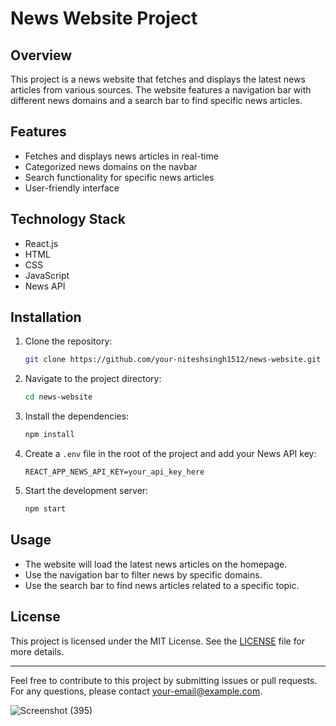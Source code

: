 # News Website Project

## Overview

This project is a news website that fetches and displays the latest news articles from various sources. The website features a navigation bar with different news domains and a search bar to find specific news articles.

## Features

- Fetches and displays news articles in real-time
- Categorized news domains on the navbar
- Search functionality for specific news articles
- User-friendly interface

## Technology Stack

- React.js
- HTML
- CSS
- JavaScript
- News API

## Installation

1. Clone the repository:

    ```bash
    git clone https://github.com/your-niteshsingh1512/news-website.git
    ```

2. Navigate to the project directory:

    ```bash
    cd news-website
    ```

3. Install the dependencies:

    ```bash
    npm install
    ```

4. Create a `.env` file in the root of the project and add your News API key:

    ```plaintext
    REACT_APP_NEWS_API_KEY=your_api_key_here
    ```

5. Start the development server:

    ```bash
    npm start
    ```

## Usage

- The website will load the latest news articles on the homepage.
- Use the navigation bar to filter news by specific domains.
- Use the search bar to find news articles related to a specific topic.

## License

This project is licensed under the MIT License. See the [LICENSE](LICENSE) file for more details.

---

Feel free to contribute to this project by submitting issues or pull requests. For any questions, please contact [your-email@example.com](mailto:your-email@example.com).

![Screenshot (395)](https://github.com/niteshsingh1512/Newsite/assets/143826931/ac356c49-9216-4fd9-8867-e4c2174c1f09)

